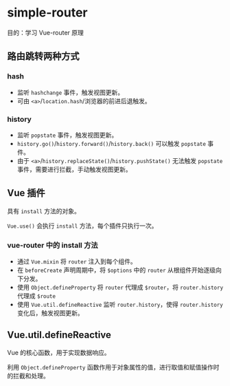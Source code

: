 # simple-router

目的：学习 Vue-router 原理

## 路由跳转两种方式

### hash

- 监听 `hashchange` 事件，触发视图更新。
- 可由 `<a>`/`location.hash`/浏览器的前进后退触发。

### history

- 监听 `popstate` 事件，触发视图更新。
- `history.go()`/`history.forward()`/`history.back()` 可以触发 `popstate` 事件。
- 由于 `<a>`/`history.replaceState()`/`history.pushState()` 无法触发 `popstate` 事件，需要进行拦截，手动触发视图更新。

## Vue 插件

具有 `install` 方法的对象。

`Vue.use()` 会执行 `install` 方法，每个插件只执行一次。

### vue-router 中的 install 方法

- 通过 `Vue.mixin` 将 `router` 注入到每个组件。
- 在 `beforeCreate` 声明周期中，将 `$options` 中的 `router` 从根组件开始逐级向下分发。
- 使用 `Object.defineProperty` 将 `router` 代理成 `$router`，将 `router.history` 代理成 `$route`
- 使用 `Vue.util.defineReactive` 监听 `router.history`，使得 `router.history` 变化后，触发视图更新。

## Vue.util.defineReactive

Vue 的核心函数，用于实现数据响应。

利用 `Object.defineProperty` 函数作用于对象属性的值，进行取值和赋值操作时的拦截和处理。
